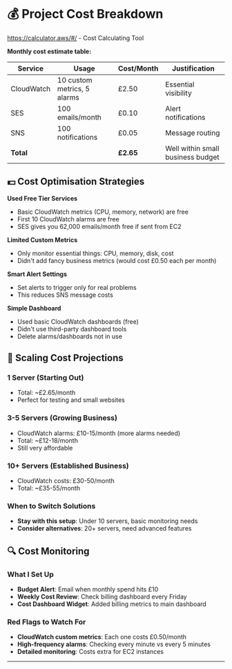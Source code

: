 # 💰 Project Cost Breakdown

https://calculator.aws/#/ - Cost Calculating Tool

**Monthly cost estimate table:**

| Service    | Usage                       | Cost/Month | Justification                     |
| ---------- | --------------------------- | ---------- | --------------------------------- |
| CloudWatch | 10 custom metrics, 5 alarms | £2.50      | Essential visibility              |
| SES        | 100 emails/month            | £0.10      | Alert notifications               |
| SNS        | 100 notifications           | £0.05      | Message routing                   |
| **Total**  |                             | **£2.65**  | Well within small business budget |

## 💵 Cost Optimisation Strategies

**Used Free Tier Services**

- Basic CloudWatch metrics (CPU, memory, network) are free
- First 10 CloudWatch alarms are free
- SES gives you 62,000 emails/month free if sent from EC2

**Limited Custom Metrics**

- Only monitor essential things: CPU, memory, disk, cost
- Didn't add fancy business metrics (would cost £0.50 each per month)

**Smart Alert Settings**

- Set alerts to trigger only for real problems
- This reduces SNS message costs

**Simple Dashboard**

- Used basic CloudWatch dashboards (free)
- Didn't use third-party dashboard tools
- Delete alarms/dashboards not in use

## 🧐 Scaling Cost Projections

### 1 Server (Starting Out)

- Total: ~£2.65/month
- Perfect for testing and small websites

### 3-5 Servers (Growing Business)

- CloudWatch alarms: £10-15/month (more alarms needed)
- Total: ~£12-18/month
- Still very affordable

### 10+ Servers (Established Business)

- CloudWatch costs: £30-50/month
- Total: ~£35-55/month

### When to Switch Solutions

- **Stay with this setup**: Under 10 servers, basic monitoring needs
- **Consider alternatives**: 20+ servers, need advanced features

## 🔍 Cost Monitoring

### What I Set Up

- **Budget Alert**: Email when monthly spend hits £10
- **Weekly Cost Review**: Check billing dashboard every Friday
- **Cost Dashboard Widget**: Added billing metrics to main dashboard

### Red Flags to Watch For

- **CloudWatch custom metrics**: Each one costs £0.50/month
- **High-frequency alarms**: Checking every minute vs every 5 minutes
- **Detailed monitoring**: Costs extra for EC2 instances

---
